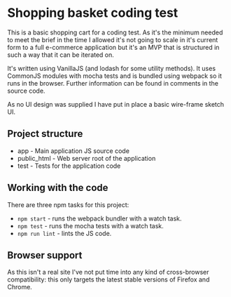# Shopping basket coding test

This is a basic shopping cart for a coding test.  As it's the minimum needed to meet the brief in the time I allowed it's not going to scale in it's current form to a full e-commerce application but it's an MVP that is structured in such a way that it can be iterated on.

It's written using VanillaJS (and lodash for some utility methods).  It uses CommonJS modules with mocha tests and is bundled using webpack so it runs in the browser.  Further information can be found in comments in the source code.

As no UI design was supplied I have put in place a basic wire-frame sketch UI.

## Project structure

 * app - Main application JS source code
 * public_html - Web server root of the application
 * test - Tests for the application code

## Working with the code

There are three npm tasks for this project:

 * `npm start` - runs the webpack bundler with a watch task.
 * `npm test` - runs the mocha tests with a watch task.
 * `npm run lint` - lints the JS code.

## Browser support

As this isn't a real site I've not put time into any kind of cross-browser compatibility: this only targets the latest stable versions of Firefox and Chrome.
